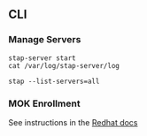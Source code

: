 ## CLI

### Manage Servers

    stap-server start
    cat /var/log/stap-server/log
    
    stap --list-servers=all

### MOK Enrollment

See instructions in the [Redhat docs](https://www.redhat.com/sysadmin/secure-boot-systemtap)
